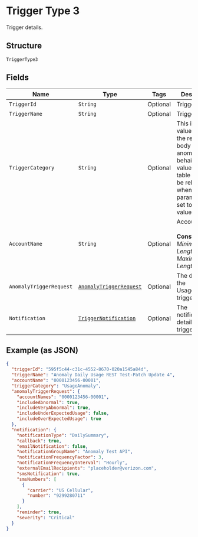 
# Trigger Type 3

Trigger details.

## Structure

`TriggerType3`

## Fields

| Name | Type | Tags | Description | Getter | Setter |
|  --- | --- | --- | --- | --- | --- |
| `TriggerId` | `String` | Optional | Trigger ID. | String getTriggerId() | setTriggerId(String triggerId) |
| `TriggerName` | `String` | Optional | Trigger name. | String getTriggerName() | setTriggerName(String triggerName) |
| `TriggerCategory` | `String` | Optional | This is the value to use in the request body to detect anomalous behaivior. The values in this table will only be relevant when this parameter is set to this value. | String getTriggerCategory() | setTriggerCategory(String triggerCategory) |
| `AccountName` | `String` | Optional | Account name.<br><br>**Constraints**: *Minimum Length*: `3`, *Maximum Length*: `32` | String getAccountName() | setAccountName(String accountName) |
| `AnomalyTriggerRequest` | [`AnomalyTriggerRequest`](../../doc/models/anomaly-trigger-request.md) | Optional | The details of the UsageAnomaly trigger. | AnomalyTriggerRequest getAnomalyTriggerRequest() | setAnomalyTriggerRequest(AnomalyTriggerRequest anomalyTriggerRequest) |
| `Notification` | [`TriggerNotification`](../../doc/models/trigger-notification.md) | Optional | The notification details of the trigger. | TriggerNotification getNotification() | setNotification(TriggerNotification notification) |

## Example (as JSON)

```json
{
  "triggerId": "595f5c44-c31c-4552-8670-020a1545a84d",
  "triggerName": "Anomaly Daily Usage REST Test-Patch Update 4",
  "accountName": "0000123456-00001",
  "triggerCategory": "UsageAnomaly",
  "anomalyTriggerRequest": {
    "accountNames": "0000123456-00001",
    "includeAbnormal": true,
    "includeVeryAbnormal": true,
    "includeUnderExpectedUsage": false,
    "includeOverExpectedUsage": true
  },
  "notification": {
    "notificationType": "DailySummary",
    "callback": true,
    "emailNotification": false,
    "notificationGroupName": "Anomaly Test API",
    "notificationFrequencyFactor": 3,
    "notificationFrequencyInterval": "Hourly",
    "externalEmailRecipients": "placeholder@verizon.com",
    "smsNotification": true,
    "smsNumbers": [
      {
        "carrier": "US Cellular",
        "number": "9299280711"
      }
    ],
    "reminder": true,
    "severity": "Critical"
  }
}
```

